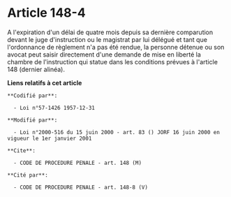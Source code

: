 # Article 148-4

A l'expiration d'un délai de quatre mois depuis sa dernière comparution devant le juge d'instruction ou le magistrat par lui
délégué et tant que l'ordonnance de règlement n'a pas été rendue, la personne détenue ou son avocat peut saisir directement
d'une demande de mise en liberté la chambre de l'instruction qui statue dans les conditions prévues à l'article 148 (dernier
alinéa).

**Liens relatifs à cet article**

	**Codifié par**:

	  - Loi n°57-1426 1957-12-31

	**Modifié par**:

	  - Loi n°2000-516 du 15 juin 2000 - art. 83 () JORF 16 juin 2000 en vigueur le 1er janvier 2001

	**Cite**:

	  - CODE DE PROCEDURE PENALE - art. 148 (M)

	**Cité par**:

	  - CODE DE PROCEDURE PENALE - art. 148-8 (V)
